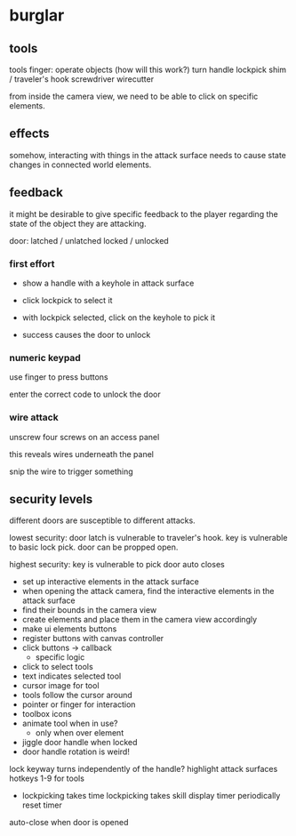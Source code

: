 # burglar

## tools
tools
    finger: operate objects (how will this work?)
        turn handle
    lockpick
    shim / traveler's hook
    screwdriver
    wirecutter

from inside the camera view, we need to be able to click on specific elements.

## effects

somehow, interacting with things in the attack surface needs to cause state changes in connected
world elements.

## feedback

it might be desirable to give specific feedback to the player regarding the state of the object they are attacking.

door:
    latched / unlatched
    locked / unlocked

### first effort

* show a handle with a keyhole in attack surface

* click lockpick to select it

* with lockpick selected, click on the keyhole to pick it

* success causes the door to unlock

### numeric keypad

use finger to press buttons

enter the correct code to unlock the door

### wire attack

unscrew four screws on an access panel

this reveals wires underneath the panel

snip the wire to trigger something

## security levels

different doors are susceptible to different attacks.

lowest security:
    door latch is vulnerable to traveler's hook.
    key is vulnerable to basic lock pick.
    door can be propped open.

highest security:
    key is vulnerable to pick
    door auto closes





* set up interactive elements in the attack surface
* when opening the attack camera, find the interactive elements in the attack surface
* find their bounds in the camera view
* create elements and place them in the camera view accordingly
* make ui elements buttons
* register buttons with canvas controller
* click buttons -> callback
    * specific logic 
* click to select tools
* text indicates selected tool
* cursor image for tool
* tools follow the cursor around
* pointer or finger for interaction
* toolbox icons
* animate tool when in use?
    * only when over element
* jiggle door handle when locked
* door handle rotation is weird!

lock keyway turns independently of the handle?
highlight attack surfaces
hotkeys 1-9 for tools



* lockpicking takes time
lockpicking takes skill
    display timer
    periodically reset timer

auto-close when door is opened